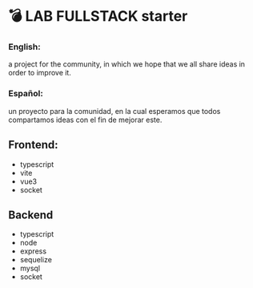 # :bomb: LAB FULLSTACK starter

### English:

a project for the community, in which we hope that we all share ideas in order to improve it.

### Español:

un proyecto para la comunidad, en la cual esperamos que todos compartamos ideas con el fin de mejorar este.

## Frontend:

- typescript
- vite
- vue3
- socket

## Backend

- typescript
- node
- express
- sequelize
- mysql
- socket
